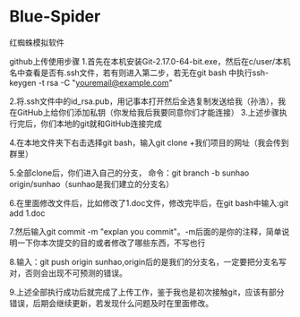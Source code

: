 ﻿# Blue-Spider
红蜘蛛模拟软件

github上传使用步骤
1.首先在本机安装Git-2.17.0-64-bit.exe，然后在c/user/本机名中查看是否有.ssh文件，若有则进入第二步，若无在git bash 中执行ssh-keygen -t rsa -C "youremail@example.com"

2.将.ssh文件中的id_rsa.pub，用记事本打开然后全选复制发送给我（孙浩），我在GitHub上给你们添加私钥（你发给我后我要同意你们才能连接）
3.上述步骤执行完后，你们本地的git就和GitHub连接完成

4.在本地文件夹下右击选择git bash，输入git clone +我们项目的网址（我会传到群里）

5.全部clone后，你们进入自己的分支，
命令：git branch -b sunhao origin/sunhao（sunhao是我们建立的分支名）

6.在里面修改文件后，比如修改了1.doc文件，修改完毕后，在git bash中输入:git add 1.doc

7.然后输入git commit -m "explan you commit"。-m后面的是你的注释，简单说明一下你本次提交的目的或者修改了哪些东西，不写也行

8.输入：git push origin sunhao,origin后的是我们的分支名，一定要把分支名写对，否则会出现不可预测的错误。

9.上述全部执行成功后就完成了上传工作，鉴于我也是初次接触git，应该有部分错误，后期会继续更新，若发现什么问题及时在里面修改。
